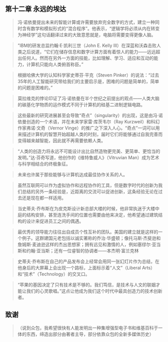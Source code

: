 ## 第十二章 永远的埃达

> 冯·诺依曼提出未来的智能计算或许需要放弃完全数字的方式，建立一种同时含有数学和模拟形式的“混合程序”。他表示，“逻辑学将必须从内在转变为神经学”这句话翻译过来的大致意思就是，电脑将需要变得更像人脑。

> ”IBM的研发总监约翰·E·凯利三世（John E. Kelly III）在深蓝和沃森击败人类之后说道，“它们在储存信息和数字计算方面有着惊人的能力——远远超出任何人。然而在另外一方面的技能，比如理解、学习、适应和互动的能力，计算机只能向人类俯首称臣。”

> 根据哈佛大学的认知科学家史蒂芬·平克（Steven Pinker）的说法：“过去35年的人工智能研究带给我们的主要启示是，困难的问题是简单的，简单的问题是困难的。”

> 莫拉维克的悖论印证了冯·诺依曼在半个世纪之前提出的观点——人类大脑的碳基化学物质的运作模式不同于计算机的硅基二进制逻辑电路。

> 这些最新的研究进展甚至会导致“奇点”（singularity）的出现，这是由冯·诺依曼创造的一个术语，并在未来学家雷·库茨韦尔（Ray Kurzweil）和科幻作家弗诺·文奇（Vernor Vinge）的推广之下深入人心。“奇点”一词可以用来描述计算机的智慧开始超越人类的时刻，届时它们将能够通过自我完善而变得越来越智能，因此就不再需要依赖人类。

> “人类的创造力将永远不可能设计出比自然造物更完美、更简单、更恰当的发明。”达·芬奇写道，他创作的《维特鲁威人》（Vitruvian Man）成为艺术与科学相结合的终极象征。

> 未来也许属于那些能够与计算机达成最佳协作关系的人。

> 虽然互联网可以作为虚拟协作和远程协作的工具，但是数字时代的创新为我们总结的另外一条经验是，近距离的交流可以促进创新，这条经验无论在过去还是现在都一样适用。

> 当史蒂夫·乔布斯在为皮克斯设计新总部大楼的时候，他非常执迷于大楼中庭的结构安排，甚至连洗手间的位置也需要由他来决定，他希望通过建筑结构的设计来促进员工之间的偶遇。

> 最优秀的领导能力往往出自成员个性互补的团队。美国的建立就是这样的一个例子。这群建国元老包括以诚实著称的乔治·华盛顿；像托马斯·杰斐逊和詹姆斯·麦迪逊这样的杰出思想家；拥有远见和激情的人，例如塞缪尔·亚当斯和约翰·亚当斯；还有一位睿智的协调者——本杰明·富兰克林

> 史蒂夫·乔布斯在自己的产品发布会上经常会用同一张幻灯片作为总结，在他身后的大屏幕上会出现一个路标，上面标示着“人文”（Liberal Arts）和“技术”（Technology）的交叉口。

> “苹果的基因决定了只有技术是不够的。我们笃信，是技术与人文的联姻才能让我们的心灵歌唱。”这点让他成为我们这个时代中最具创造力的技术创新者。

##  致谢

> （说到众包，我希望很快有人能发明出一种集增强型电子书和维基百科于一体的东西，缔造出部分由著者主导，部分依靠众包的全新多媒体历史）